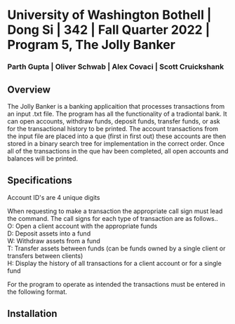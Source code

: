 
# University of Washington Bothell | Dong Si | 342 | Fall Quarter 2022 | Program 5, The Jolly Banker
### Parth Gupta | Oliver Schwab | Alex Covaci | Scott Cruickshank

## Overview
The Jolly Banker is a banking applicaition that processes transactions from an input .txt file. The program has all the functionality of a tradiontal bank. It can  open accounts, withdraw funds, deposit funds, transfer funds, or ask for the transactional history to be printed. The account transactions from the input file are placed into a que (first in first out) these accounts are then stored in a binary search tree for implementation in the correct order. Once all of the transactions in the que hav been completed, all open accounts and balances will be printed. 

## Specifications

Account ID's are 4 unique digits

When requesting to make a transaction the appropriate call sign must lead the command. The call signs for each type of transaction are as follows.. <br>
O: Open a client account with the appropriate funds <br>
D: Deposit assets into a fund <br>
W: Withdraw assets from a fund <br>
T: Transfer assets between funds (can be funds owned by a single client or 
transfers between clients) <br> 
H: Display the history of all transactions for a client account or for a single fund <br>



For the program to operate as intended the transactions must be entered in the following format.

## Installation 





  

